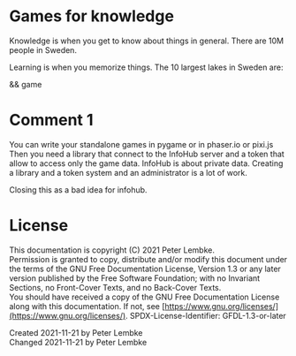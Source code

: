 # Games for knowledge
Knowledge is when you get to know about things in general.
There are 10M people in Sweden.

Learning is when you memorize things.
The 10 largest lakes in Sweden are:

&& game

# Comment 1
You can write your standalone games in pygame or in phaser.io or pixi.js
Then you need a library that connect to the InfoHub server and a token that allow to access only the game data.
InfoHub is about private data. Creating a library and a token system and an administrator is a lot of work. 

Closing this as a bad idea for infohub.

# License
This documentation is copyright (C) 2021 Peter Lembke.  
Permission is granted to copy, distribute and/or modify this document under the terms of the GNU Free Documentation License, Version 1.3 or any later version published by the Free Software Foundation; with no Invariant Sections, no Front-Cover Texts, and no Back-Cover Texts.  
You should have received a copy of the GNU Free Documentation License along with this documentation. If not, see [https://www.gnu.org/licenses/](https://www.gnu.org/licenses/).  SPDX-License-Identifier: GFDL-1.3-or-later

Created 2021-11-21 by Peter Lembke  
Changed 2021-11-21 by Peter Lembke  

